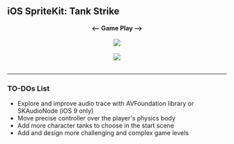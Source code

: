 ## iOS SpriteKit: Tank Strike
<p align="center">
<b> <-- Game Play --> </b> <br> <br>
<img src="./images/GamePlay1.gif"> <br> <br>
<img src="./images/GamePlay2.gif"> <br> <br>
</p>

---
### TO-DOs List
- Explore and improve audio trace with AVFoundation library or SKAudioNode (iOS 9 only)
- Move precise controller over the player's physics body
- Add more character tanks to choose in the start scene
- Add and design more challenging and complex game levels
